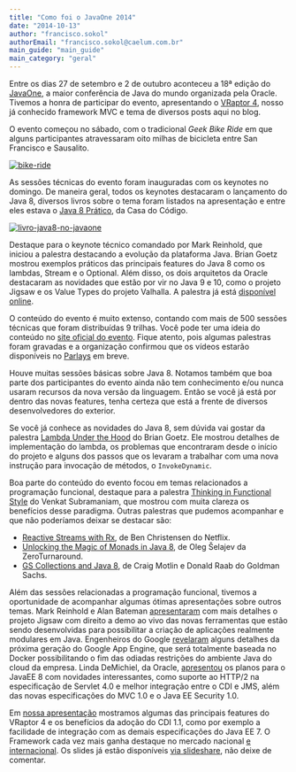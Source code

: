 ```yaml
---
title: "Como foi o JavaOne 2014"
date: "2014-10-13"
author: "francisco.sokol"
authorEmail: "francisco.sokol@caelum.com.br"
main_guide: "main_guide"
main_category: "geral"
---
```


Entre os dias 27 de setembro e 2 de outubro aconteceu a 18ª edição do [JavaOne](https://www.oracle.com/javaone/index.html), a maior conferência de Java do mundo organizada pela Oracle. Tivemos a honra de participar do evento, apresentando o [VRaptor 4](https://oracleus.activeevents.com/2014/connect/sessionDetail.ww?SESSION_ID=4097), nosso já conhecido framework MVC e tema de diversos posts aqui no blog.

O evento começou no sábado, com o tradicional _Geek Bike Ride_ em que alguns participantes atravessaram oito milhas de bicicleta entre San Francisco e Sausalito.

[![bike-ride](https://blog.caelum.com.br/wp-content/uploads/2014/10/bike-ride.jpg)](https://blog.caelum.com.br/wp-content/uploads/2014/10/bike-ride.jpg)

As sessões técnicas do evento foram inauguradas com os keynotes no domingo. De maneira geral, todos os keynotes destacaram o lançamento do Java 8, diversos livros sobre o tema foram listados na apresentação e entre eles estava o [Java 8 Prático](http://www.casadocodigo.com.br/products/livro-java8), da Casa do Código.

[![livro-java8-no-javaone](https://blog.caelum.com.br/wp-content/uploads/2014/10/livro-java8-no-javaone.png)](https://blog.caelum.com.br/wp-content/uploads/2014/10/livro-java8-no-javaone.png)

Destaque para o keynote técnico comandado por Mark Reinhold, que iniciou a palestra destacando a evolução da plataforma Java. Brian Goetz mostrou exemplos práticos das principais features do Java 8 como os lambdas, Stream e o Optional. Além disso, os dois arquitetos da Oracle destacaram as novidades que estão por vir no Java 9 e 10, como o projeto Jigsaw e os Value Types do projeto Valhalla. A palestra já está [disponível online](http://medianetwork.oracle.com/video/player/3811045975001).

O conteúdo do evento é muito extenso, contando com mais de 500 sessões técnicas que foram distribuídas 9 trilhas. Você pode ter uma ideia do conteúdo no [site oficial do evento](https://oracleus.activeevents.com/2014/connect/search.ww?eventRef=javaone#loadSearch-event=null&searchPhrase=&searchType=session&tc=0&sortBy=&p=&i(10009)=10111). Fique atento, pois algumas palestras foram gravadas e a organização confirmou que os vídeos estarão disponíveis no [Parlays](https://parleys.com) em breve.

Houve muitas sessões básicas sobre Java 8. Notamos também que boa parte dos participantes do evento ainda não tem conhecimento e/ou nunca usaram recursos da nova versão da linguagem. Então se você já está por dentro das novas features, tenha certeza que está a frente de diversos desenvolvedores do exterior.

Se você já conhece as novidades do Java 8, sem dúvida vai gostar da palestra [Lambda Under the Hood](https://oracleus.activeevents.com/2014/connect/search.ww?eventRef=javaone#loadSearch-event=null&searchPhrase=Brian+Goetz&searchType=speaker&tc=0&sortBy=&i(10009)=10111) do Brian Goetz. Ele mostrou detalhes de implementação do lambda, os problemas que encontraram desde o início do projeto e alguns dos passos que os levaram a trabalhar com uma nova instrução para invocação de métodos, o `InvokeDynamic`.

Boa parte do conteúdo do evento focou em temas relacionados a programação funcional, destaque para a palestra [Thinking in Functional Style](https://oracleus.activeevents.com/2014/connect/search.ww?eventRef=javaone#loadSearch-event=null&searchPhrase=functional+&searchType=session&tc=0&sortBy=&p=&i(10009)=10111) do Venkat Subramaniam, que mostrou com muita clareza os benefícios desse paradigma. Outras palestras que pudemos acompanhar e que não poderíamos deixar se destacar são:

- [Reactive Streams with Rx](https://oracleus.activeevents.com/2014/connect/sessionDetail.ww?SESSION_ID=5749), de Ben Christensen do Netflix.
- [Unlocking the Magic of Monads in Java 8](https://oracleus.activeevents.com/2014/connect/sessionDetail.ww?SESSION_ID=1738), de Oleg Šelajev da ZeroTurnaround.
- [GS Collections and Java 8](https://oracleus.activeevents.com/2014/connect/sessionDetail.ww?SESSION_ID=5423&tclass=popup), de Craig Motlin e Donald Raab do Goldman Sachs.

Além das sessões relacionadas a programação funcional, tivemos a oportunidade de acompanhar algumas ótimas apresentações sobre outros temas. Mark Reinhold e Alan Bateman [apresentaram](https://oracleus.activeevents.com/2014/connect/sessionDetail.ww?SESSION_ID=5435) com mais detalhes o projeto Jigsaw com direito a demo ao vivo das novas ferramentas que estão sendo desenvolvidas para possibilitar a criação de aplicações realmente modulares em Java. Engenheiros do Google [revelaram](https://oracleus.activeevents.com/2014/connect/sessionDetail.ww?SESSION_ID=5100) alguns detalhes da próxima geração do Google App Engine, que será totalmente baseada no Docker possibilitando o fim das odiadas restrições do ambiente Java do cloud da empresa. Linda DeMichiel, da Oracle, [apresentou](https://oracleus.activeevents.com/2014/connect/sessionDetail.ww?SESSION_ID=3015) os planos para o JavaEE 8 com novidades interessantes, como suporte ao HTTP/2 na especificação de Servlet 4.0 e melhor integração entre o CDI e JMS, além das novas especificações do MVC 1.0 e o Java EE Security 1.0.

Em [nossa apresentação](https://oracleus.activeevents.com/2014/connect/sessionDetail.ww?SESSION_ID=4097) mostramos algumas das principais features do VRaptor 4 e os benefícios da adoção do CDI 1.1, como por exemplo a facilidade de integração com as demais especificações do Java EE 7. O Framework cada vez mais ganha destaque no mercado nacional [e internacional](https://blogs.oracle.com/theaquarium/entry/vraptor_4_a_cdi_based). Os slides já estão disponíveis [via slideshare](http://www.slideshare.net/rdrgturini/vraptor-javaone), não deixe de comentar.
